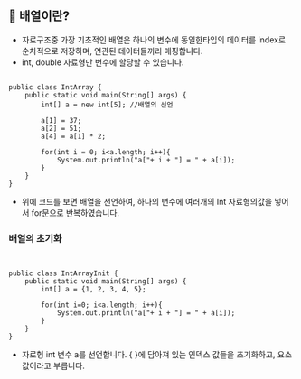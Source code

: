 ## 📌 배열이란? 
+ 자료구조중 가장 기초적인 배열은 하나의 변수에 동일한타입의 데이터를 index로 순차적으로 저장하며, 연관된 데이터들끼리 매핑합니다. 
+ int, double 자료형만 변수에 할당할 수 있습니다. 

~~~

public class IntArray {
    public static void main(String[] args) {
        int[] a = new int[5]; //배열의 선언

        a[1] = 37;
        a[2] = 51;
        a[4] = a[1] * 2;

        for(int i = 0; i<a.length; i++){
            System.out.println("a["+ i + "] = " + a[i]);
        }
    }
}

~~~
+ 위에 코드를 보면 배열을 선언하여, 하나의 변수에 여러개의 Int 자료형의값을 넣어서 for문으로 반복하였습니다.  

### 배열의 초기화
~~~


public class IntArrayInit {
    public static void main(String[] args) {
        int[] a = {1, 2, 3, 4, 5};

        for(int i=0; i<a.length; i++){
            System.out.println("a["+ i + "] = " + a[i]);
        }
    }
}

~~~
+ 자료형 int 변수 a를 선언합니다. { }에 담아져 있는 인덱스 값들을 초기화하고, 요소값이라고 부릅니다. 
